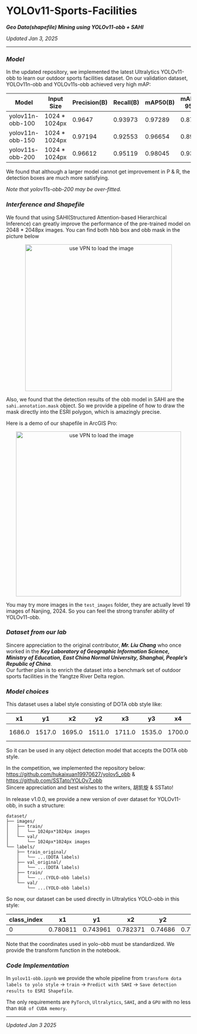 # YOLOv11-Sports-Facilities
***Geo Data(shapefile) Mining using YOLOv11-obb + SAHI***

*Updated Jan 3, 2025*
*****
### *Model*
In the updated repository, we implemented the latest Ultralytics YOLOv11-obb to learn our outdoor sports facilities dataset.
On our validation dataset, YOLOv11n-obb and YOLOv11s-obb achieved very high mAP:

| Model               |  Input Size   | Precision(B) | Recall(B) | mAP50(B)  | mAP50-95(B) |
|---------------------| ------------- |--------------|-----------|-----------|-------------|
| yolov11n-obb-100    | 1024 * 1024px | 0.9647       | 0.93973   | 0.97289   | 0.87496     |
| yolov11n-obb-150    | 1024 * 1024px | 0.97194      | 0.92553   | 0.96654   | 0.89414     |
| yolov11s-obb-200    | 1024 * 1024px | 0.96612      | 0.95119   | 0.98045   | 0.93171     |

We found that although a larger model cannot get improvement in P & R, the detection boxes are much more satisfying.

*Note that yolov11s-obb-200 may be over-fitted.*

### *Interference and Shapefile*
We found that using SAHI(Structured Attention-based Hierarchical Inference) can greatly improve the performance of the pre-trained model on 2048 * 2048px images.
You can find both hbb box and obb mask in the picture below
<p align="center">  
  <img src = https://imgur.com/X81PdqW.png alt = "use VPN to load the image" title="SAHI result demo", height = 400px, wide = auto>
</p>


Also, we found that the detection results of the obb model in SAHI are the `sahi.annotation.mask` object. So we provide a pipeline of how to draw the mask directly into the ESRI polygon, which is amazingly precise.

Here is a demo of our shapefile in ArcGIS Pro:
<p align="center">  
  <img src = https://imgur.com/UHjPEHn.png alt = "use VPN to load the image" title="SAHI result demo", height = 450px, wide = auto>
</p>

You may try more images in the `test_images` folder, they are actually level 19 images of Nanjing, 2024. So you can feel the strong transfer ability of YOLOv11-obb.

### *Dataset from our lab*
Sincere appreciation to the original contributor, ***Mr. Liu Chang*** who once worked in the ***Key Laboratory of Geographic Information Science, Ministry of Education, East China Normal University, Shanghai, People’s Republic of China***.  
Our further plan is to enrich the dataset into a benchmark set of outdoor sports facilities in the Yangtze River Delta region.

### *Model choices*
This dataset uses a label style consisting of DOTA obb style like:  

| x1      | y1      | x2      | y2      | x3      | y3      | x4      | y4      | classname       | difficult |
|---------|---------|---------|---------|---------|---------|---------|---------|----------------|----------|
| 1686.0  | 1517.0  | 1695.0  | 1511.0  | 1711.0  | 1535.0  | 1700.0  | 1541.0  | large-vehicle  | 1        |

So it can be used in any object detection model that accepts the DOTA obb style.

In the competition, we implemented the repository below:  
https://github.com/hukaixuan19970627/yolov5_obb & https://github.com/SSTato/YOLOv7_obb  
Sincere appreciation and best wishes to the writers, 胡凯旋 & SSTato!

In release v1.0.0, we provide a new version of over dataset for YOLOv11-obb, in such a structure:
```
dataset/
├── images/
│   ├── train/
│   │   └── 1024px*1024px images
│   └── val/
│       └── 1024px*1024px images
└── labels/
    ├── train_original/
    │   └── ...(DOTA labels)
    ├── val_original/
    │   └── ...(DOTA labels)
    ├── train/
    │   └── ...(YOLO-obb labels)
    └── val/
        └── ...(YOLO-obb labels)

```

So now, our dataset can be used directly in Ultralytics YOLO-obb in this style:

| class_index | x1          | y1          | x2          | y2          | x3          | y3          | x4          | y4          |
|------------|------------|------------|------------|------------|------------|------------|------------|------------|
| 0          | 0.780811    | 0.743961    | 0.782371    | 0.74686     | 0.777691    | 0.752174    | 0.776131    | 0.749758    |

Note that the coordinates used in yolo-obb must be standardized. We provide the transform function in the notebook.
### *Code Implementation*
In `yolov11-obb.ipynb` we provide the whole pipeline from `transform dota labels to yolo style` -> `train` -> `Predict with SAHI` -> `Save detection results to ESRI Shapefile`.

The only requirements are `PyTorch`, `Ultralytics`, `SAHI`, and a `GPU` with no less than `8GB of CUDA memory`. 
*******
*Updated Jan 3 2025*

